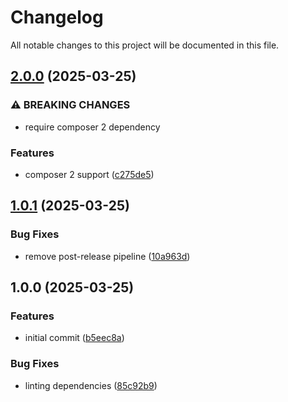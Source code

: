 # Changelog

All notable changes to this project will be documented in this file.

## [2.0.0](https://github.com/OBMS-Open-Business-Management-Software/composer-installer/compare/v1.0.1...v2.0.0) (2025-03-25)


### ⚠ BREAKING CHANGES

* require composer 2 dependency

### Features

* composer 2 support ([c275de5](https://github.com/OBMS-Open-Business-Management-Software/composer-installer/commit/c275de55afb49133dc082aebfb81e311bd803d58))

## [1.0.1](https://github.com/OBMS-Open-Business-Management-Software/composer-installer/compare/v1.0.0...v1.0.1) (2025-03-25)


### Bug Fixes

* remove post-release pipeline ([10a963d](https://github.com/OBMS-Open-Business-Management-Software/composer-installer/commit/10a963dd612212754bc0ed152cc7ffc71ec3bbb0))

## 1.0.0 (2025-03-25)


### Features

* initial commit ([b5eec8a](https://github.com/OBMS-Open-Business-Management-Software/composer-installer/commit/b5eec8aab50535b19b6f9c7713350ef96f162c0e))


### Bug Fixes

* linting dependencies ([85c92b9](https://github.com/OBMS-Open-Business-Management-Software/composer-installer/commit/85c92b9d169880ede2e9252ced53051050523bf5))
